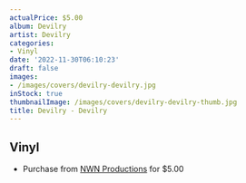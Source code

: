 ```yaml
---
actualPrice: $5.00
album: Devilry
artist: Devilry
categories:
- Vinyl
date: '2022-11-30T06:10:23'
draft: false
images:
- /images/covers/devilry-devilry.jpg
inStock: true
thumbnailImage: /images/covers/devilry-devilry-thumb.jpg
title: Devilry - Devilry
---
```


## Vinyl
* Purchase from [NWN Productions](http://shop.nwnprod.com/index.php?route=product/product&path=76&product_id=26166&sort=pd.name&order=ASC) for $5.00
